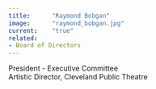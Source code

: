 ```yaml
---
title:      "Raymond Bobgan"
image:      "raymond_bobgan.jpg"
current:    "true"
related:
- Board of Directors
---
```


President - Executive Committee\
Artistic Director, Cleveland Public Theatre
